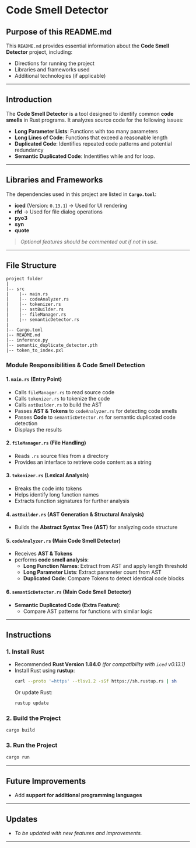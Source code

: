 # **Code Smell Detector**  

## **Purpose of this README.md**  
This `README.md` provides essential information about the **Code Smell Detector** project, including:  
- Directions for running the project  
- Libraries and frameworks used  
- Additional technologies (if applicable)  

---

## **Introduction**  
The **Code Smell Detector** is a tool designed to identify common **code smells** in Rust programs. It analyzes source code for the following issues:  
- **Long Parameter Lists**: Functions with too many parameters  
- **Long Lines of Code**: Functions that exceed a reasonable length  
- **Duplicated Code**: Identifies repeated code patterns and potential redundancy  
- **Semantic Duplicated Code**: Indentifies while and for loop. 

---

## **Libraries and Frameworks**  
The dependencies used in this project are listed in **`Cargo.toml`**:  
- **iced** (Version: `0.13.1`) → Used for UI rendering  
- **rfd** → Used for file dialog operations  
- **pyo3**
- **syn**
- **quote**

> *Optional features should be commented out if not in use.*  

---

## **File Structure**  

```
project folder
|
|-- src
|    |-- main.rs
|    |-- codeAnalyzer.rs
|    |-- tokenizer.rs
|    |-- astBuilder.rs
|    |-- fileManager.rs 
|    |-- semanticDetector.rs 
|
|-- Cargo.toml
|-- README.md
|-- inference.py
|-- semantic_duplicate_detector.pth
|-- token_to_index.pxl

```

### **Module Responsibilities & Code Smell Detection**  

#### **1. `main.rs` (Entry Point)**  
- Calls `fileManager.rs` to read source code  
- Calls `tokenizer.rs` to tokenize the code  
- Calls `astBuilder.rs` to build the AST  
- Passes **AST & Tokens** to `codeAnalyzer.rs` for detecting code smells 
- Passes **Code** to `semanticDetector.rs` for semantic duplicated code detection
- Displays the results  

#### **2. `fileManager.rs` (File Handling)**  
- Reads `.rs` source files from a directory  
- Provides an interface to retrieve code content as a string  

#### **3. `tokenizer.rs` (Lexical Analysis)**  
- Breaks the code into tokens  
- Helps identify long function names  
- Extracts function signatures for further analysis  

#### **4. `astBuilder.rs` (AST Generation & Structural Analysis)**  
- Builds the **Abstract Syntax Tree (AST)** for analyzing code structure

#### **5. `codeAnalyzer.rs` (Main Code Smell Detector)**  
- Receives **AST & Tokens**
- performs **code smell analysis**:  
  - **Long Function Names**: Extract from AST and apply length threshold  
  - **Long Parameter Lists**: Extract parameter count from AST  
  - **Duplicated Code**: Compare Tokens to detect identical code blocks  

#### **6. `semanticDetector.rs` (Main Code Smell Detector)**
  - **Semantic Duplicated Code (Extra Feature)**:  
    - Compare AST patterns for functions with similar logic  

---

## **Instructions**  

### **1. Install Rust**  
- Recommended **Rust Version 1.84.0** *(for compatibility with `iced` v0.13.1)*  
- Install Rust using **rustup**:  
  ```sh
  curl --proto '=https' --tlsv1.2 -sSf https://sh.rustup.rs | sh
  ```
  Or update Rust:  
  ```sh
  rustup update
  ```

### **2. Build the Project**  
```sh
cargo build
```

### **3. Run the Project**  
```sh
cargo run
```

---

## **Future Improvements**  
- Add **support for additional programming languages**  

---

## **Updates**  
- *To be updated with new features and improvements.*  

---
